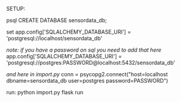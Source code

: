 SETUP:

psql
CREATE DATABASE sensordata_db;

set
app.config['SQLALCHEMY_DATABASE_URI'] = 'postgresql://localhost/sensordata_db'

*note: if you have a password on sql you need to add that here*
app.config['SQLALCHEMY_DATABASE_URI'] = 'postgresql://postgres:PASSWORD@localhost:5432/sensordata_db'

*and here in import.py*
conn = psycopg2.connect("host=localhost dbname=sensordata_db user=postgres password=PASSWORD")

run:
python import.py
flask run
